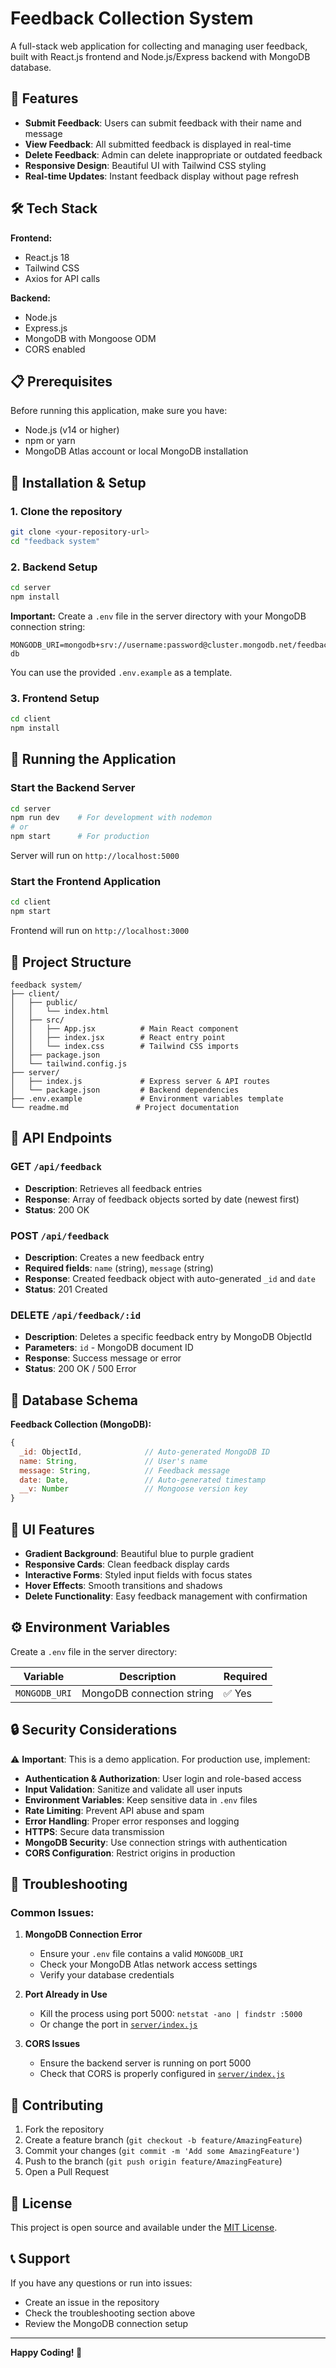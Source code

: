 # Feedback Collection System

A full-stack web application for collecting and managing user feedback, built with React.js frontend and Node.js/Express backend with MongoDB database.

## 🚀 Features

- **Submit Feedback**: Users can submit feedback with their name and message
- **View Feedback**: All submitted feedback is displayed in real-time
- **Delete Feedback**: Admin can delete inappropriate or outdated feedback
- **Responsive Design**: Beautiful UI with Tailwind CSS styling
- **Real-time Updates**: Instant feedback display without page refresh

## 🛠️ Tech Stack

**Frontend:**
- React.js 18
- Tailwind CSS
- Axios for API calls

**Backend:**
- Node.js
- Express.js
- MongoDB with Mongoose ODM
- CORS enabled

## 📋 Prerequisites

Before running this application, make sure you have:

- Node.js (v14 or higher)
- npm or yarn
- MongoDB Atlas account or local MongoDB installation

## 🔧 Installation & Setup

### 1. Clone the repository
```bash
git clone <your-repository-url>
cd "feedback system"
```

### 2. Backend Setup
```bash
cd server
npm install
```

**Important:** Create a `.env` file in the server directory with your MongoDB connection string:

```env
MONGODB_URI=mongodb+srv://username:password@cluster.mongodb.net/feedback-db
```

You can use the provided `.env.example` as a template.

### 3. Frontend Setup
```bash
cd client
npm install
```

## 🚀 Running the Application

### Start the Backend Server
```bash
cd server
npm run dev    # For development with nodemon
# or
npm start      # For production
```
Server will run on `http://localhost:5000`

### Start the Frontend Application
```bash
cd client
npm start
```
Frontend will run on `http://localhost:3000`

## 📁 Project Structure

```
feedback system/
├── client/
│   ├── public/
│   │   └── index.html
│   ├── src/
│   │   ├── App.jsx          # Main React component
│   │   ├── index.jsx        # React entry point
│   │   └── index.css        # Tailwind CSS imports
│   ├── package.json
│   └── tailwind.config.js
├── server/
│   ├── index.js             # Express server & API routes
│   └── package.json         # Backend dependencies
├── .env.example             # Environment variables template
└── readme.md               # Project documentation
```

## 🔌 API Endpoints

### GET `/api/feedback`
- **Description**: Retrieves all feedback entries
- **Response**: Array of feedback objects sorted by date (newest first)
- **Status**: 200 OK

### POST `/api/feedback`
- **Description**: Creates a new feedback entry
- **Required fields**: `name` (string), `message` (string)
- **Response**: Created feedback object with auto-generated `_id` and `date`
- **Status**: 201 Created

### DELETE `/api/feedback/:id`
- **Description**: Deletes a specific feedback entry by MongoDB ObjectId
- **Parameters**: `id` - MongoDB document ID
- **Response**: Success message or error
- **Status**: 200 OK / 500 Error

## 💾 Database Schema

**Feedback Collection (MongoDB):**
```javascript
{
  _id: ObjectId,              // Auto-generated MongoDB ID
  name: String,               // User's name
  message: String,            // Feedback message
  date: Date,                 // Auto-generated timestamp
  __v: Number                 // Mongoose version key
}
```

## 🎨 UI Features

- **Gradient Background**: Beautiful blue to purple gradient
- **Responsive Cards**: Clean feedback display cards
- **Interactive Forms**: Styled input fields with focus states
- **Hover Effects**: Smooth transitions and shadows
- **Delete Functionality**: Easy feedback management with confirmation

## ⚙️ Environment Variables

Create a `.env` file in the server directory:

| Variable | Description | Required |
|----------|-------------|----------|
| `MONGODB_URI` | MongoDB connection string | ✅ Yes |

## 🔒 Security Considerations

⚠️ **Important**: This is a demo application. For production use, implement:

- **Authentication & Authorization**: User login and role-based access
- **Input Validation**: Sanitize and validate all user inputs
- **Environment Variables**: Keep sensitive data in `.env` files
- **Rate Limiting**: Prevent API abuse and spam
- **Error Handling**: Proper error responses and logging
- **HTTPS**: Secure data transmission
- **MongoDB Security**: Use connection strings with authentication
- **CORS Configuration**: Restrict origins in production

## 🐛 Troubleshooting

### Common Issues:

1. **MongoDB Connection Error**
   - Ensure your `.env` file contains a valid `MONGODB_URI`
   - Check your MongoDB Atlas network access settings
   - Verify your database credentials

2. **Port Already in Use**
   - Kill the process using port 5000: `netstat -ano | findstr :5000`
   - Or change the port in [`server/index.js`](server/index.js)

3. **CORS Issues**
   - Ensure the backend server is running on port 5000
   - Check that CORS is properly configured in [`server/index.js`](server/index.js)

## 🤝 Contributing

1. Fork the repository
2. Create a feature branch (`git checkout -b feature/AmazingFeature`)
3. Commit your changes (`git commit -m 'Add some AmazingFeature'`)
4. Push to the branch (`git push origin feature/AmazingFeature`)
5. Open a Pull Request

## 📝 License

This project is open source and available under the [MIT License](LICENSE).

## 📞 Support

If you have any questions or run into issues:
- Create an issue in the repository
- Check the troubleshooting section above
- Review the MongoDB connection setup

---

**Happy Coding! 🚀**
